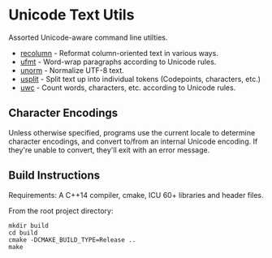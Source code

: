 Unicode Text Utils
==================

Assorted Unicode-aware command line utilties.

* [recolumn](recolumn.md) - Reformat column-oriented text in various ways.
* [ufmt](ufmt.md) - Word-wrap paragraphs according to Unicode rules.
* [unorm](unorm.md) - Normalize UTF-8 text.
* [usplit](usplit.md) - Split text up into individual tokens
  (Codepoints, characters, etc.)
* [uwc](uwc.md) - Count words, characters, etc. according to Unicode rules.

Character Encodings
-------------------

Unless otherwise specified, programs use the current locale to
determine character encodings, and convert to/from an internal Unicode
encoding. If they're unable to convert, they'll exit with an error message.

Build Instructions
------------------

Requirements: A C++14 compiler, cmake, ICU 60+ libraries and header files.

From the root project directory:

    mkdir build
    cd build
    cmake -DCMAKE_BUILD_TYPE=Release ..
    make
